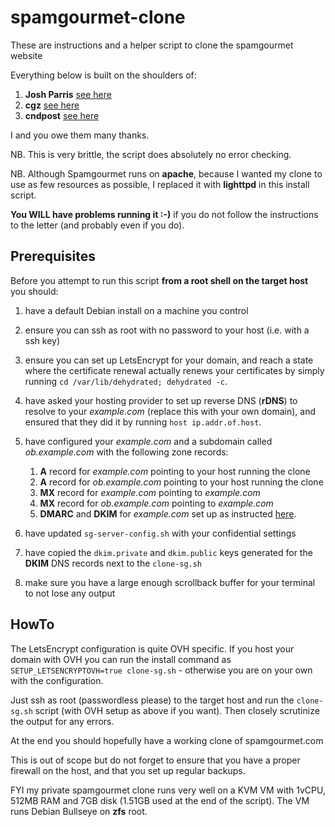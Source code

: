 # spamgourmet-clone

These are instructions and a helper script to clone the spamgourmet website

Everything below is built on the shoulders of:

1. **Josh Parris** [see here](https://bbs.spamgourmet.com/viewtopic.php?f=2&t=1703)
1. **cgz** [see here](https://bbs.spamgourmet.com/viewtopic.php?f=2&t=1356)
1. **cndpost** [see here](https://bbs.spamgourmet.com/viewtopic.php?f=2&t=1298)

I and you owe them many thanks.

NB. This is very brittle, the script does absolutely no error checking.

NB. Although Spamgourmet runs on **apache**, because I wanted my clone
to use as few resources as possible, I replaced it with **lighttpd**
in this install script.

**You WILL have problems running it :-)** if you do not follow the
instructions to the letter (and probably even if you do).

## Prerequisites

Before you attempt to run this script **from a root shell on the
target host** you should:

1. have a default Debian install on a machine you control
1. ensure you can ssh as root with no password to your host (i.e. with a ssh key)
1. ensure you can set up LetsEncrypt for your domain, and reach a
   state where the certificate renewal actually renews your certificates
   by simply running `cd /var/lib/dehydrated; dehydrated -c`.
1. have asked your hosting provider to set up reverse DNS (**rDNS**)
   to resolve to your _example.com_ (replace this with your own domain),
   and ensured that they did it by running `host ip.addr.of.host`.

1. have configured your _example.com_ and a subdomain called
   _ob.example.com_ with the following zone records:
   1. **A** record for _example.com_ pointing to your host running the clone
   1. **A** record for _ob.example.com_ pointing to your host running the clone
   1. **MX** record for _example.com_ pointing to _example.com_
   1. **MX** record for _ob.example.com_ pointing to _example.com_
   1. **DMARC** and **DKIM** for _example.com_ set up as instructed [here](https://www.geekrant.org/2017/04/25/trustworthy-email-authentication-using-exim4-spf-dkim-and-dmarc/).
1. have updated `sg-server-config.sh` with your confidential settings
1. have copied the `dkim.private` and `dkim.public` keys generated for
   the **DKIM** DNS records next to the `clone-sg.sh`
1. make sure you have a large enough scrollback buffer for your terminal to not
   lose any output

## HowTo

The LetsEncrypt configuration is quite OVH specific. If you host your
domain with OVH you can run the install command as
`SETUP_LETSENCRYPTOVH=true clone-sg.sh` - otherwise you are on your
own with the configuration.

Just ssh as root (passwordless please) to the target host and run the
`clone-sg.sh` script (with OVH setup as above if you want). Then
closely scrutinize the output for any errors.

At the end you should hopefully have a working clone of spamgourmet.com

This is out of scope but do not forget to ensure that you have a
proper firewall on the host, and that you set up regular backups.

FYI my private spamgourmet clone runs very well on a KVM VM with
1vCPU, 512MB RAM and 7GB disk (1.51GB used at the end of the
script). The VM runs Debian Bullseye on **zfs** root.

